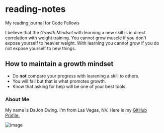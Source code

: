 #  reading-notes

My reading journal for Code Fellows 

I believe that the *Growth Mindset* with learning a new skill is in direct correlation with weight training. You cannot grow muscle if you don't expose yourself to heavier weight. With learning you cannot grow if you do not expose yourself to new things.

## How to maintain a growth mindset                      
* Do **not** compare your progress with learening a skill to others.
* You will fail but that is what promotes growth.
* Know that asking for help will be one of your best tools.

### About Me
My name is DaJon Ewing. I'm from Las Vegas, NV. Here is my [GitHub Profile.](https://github.com/nojadzworld) 

![image](https://user-images.githubusercontent.com/123141105/214145025-29bee465-ce60-4257-a401-9411680741de.png)


